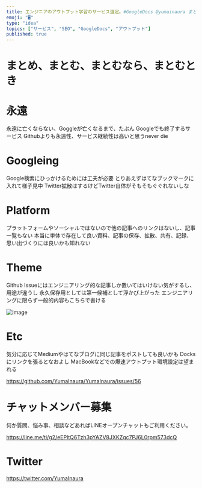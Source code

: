 ```yaml
---
title: エンジニアのアウトプット学習のサービス選定。#GoogleDocs @yumainaura まとまった単体の資料文書を永久保存、シェアするの
emoji: "🖥"
type: "idea"
topics: ["サービス", "SEO", "GoogleDocs", "アウトプット"]
published: true
---
```


# まとめ、まとむ、まとむなら、まとむとき

# 永遠

永遠に亡くならない、Goggleが亡くなるまで、たぶん
Googleでも終了するサービス
Githubよりも永遠性、サービス継続性は高いと思うnever die

# Googleing

Google検索にひっかけるためには工夫が必要
とりあえずはてなブックマークに入れて様子見中
Twitter拡散はするけどTwitter自体がそもそもぐぐれないしな

# Platform

プラットフォームやソーシャルではないので他の記事へのリンクはないし、記事一覧もない
本当に単体で存在して良い資料、記事の保存、拡散、共有、記録、思い出づくりには良いかも知れない

# Theme

Github Issueにはエンジニアリング的な記事しか置いてはいけない気がするし、用途が違うし
永久保存用としては第一候補として浮かび上がった
エンジニアリングに限らず一般的内容もこちらで書ける


![image](https://user-images.githubusercontent.com/13635059/50543881-38571600-0c27-11e9-8afb-5e6530649a7b.png)


# Etc

気分に応じてMediumやはてなブログに同じ記事をポストしても良いかも
Docksにリンクを張るとなおよし
MacBookなどでの爆速アウトプット環境設定は望まれる

https://github.com/YumaInaura/YumaInaura/issues/56










<!-- Update From Qiita API -->

# チャットメンバー募集


何か質問、悩み事、相談などあればLINEオープンチャットもご利用ください。

https://line.me/ti/g2/eEPltQ6Tzh3pYAZV8JXKZqc7PJ6L0rpm573dcQ





# Twitter


https://twitter.com/YumaInaura


<!-- Update From Qiita API -->


